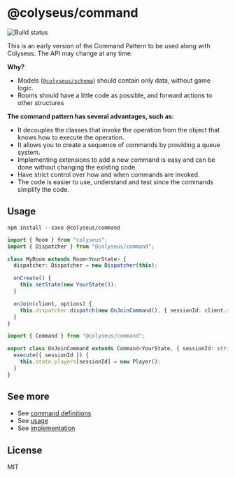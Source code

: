 # @colyseus/command

<img src="https://img.shields.io/travis/colyseus/command.svg?style=for-the-badge" alt="Build status" />

This is an early version of the Command Pattern to be used along with Colyseus. The API may change at any time.

**Why?**

- Models ([`@colyseus/schema`](https://github.com/colyseus/schema)) should contain only data, without game logic.
- Rooms should have a little code as possible, and forward actions to other structures

**The command pattern has several advantages, such as:**

- It decouples the classes that invoke the operation from the object that knows how to execute the operation.
- It allows you to create a sequence of commands by providing a queue system.
- Implementing extensions to add a new command is easy and can be done without changing the existing code.
- Have strict control over how and when commands are invoked.
- The code is easier to use, understand and test since the commands simplify the code.

## Usage

```
npm install --save @colyseus/command
```

```typescript
import { Room } from "colyseus";
import { Dispatcher } from "@colyseus/command";

class MyRoom extends Room<YourState> {
  dispatcher: Dispatcher = new Dispatcher(this);

  onCreate() {
    this.setState(new YourState());
  }

  onJoin(client, options) {
    this.dispatcher.dispatch(new OnJoinCommand(), { sessionId: client.sessionId });
  }
}
```

```typescript
import { Command } from "@colyseus/command";

export class OnJoinCommand extends Command<YourState, { sessionId: string }> {
  execute({ sessionId }) {
    this.state.players[sessionId] = new Player();
  }
}
```

## See more

- See [command definitions](https://github.com/endel/actions/blob/master/test/scenarios/CardGameScenario.ts)
- See [usage](https://github.com/endel/actions/blob/master/test/Test.ts)
- See [implementation](https://github.com/endel/actions/blob/master/src/index.ts)


## License

MIT

